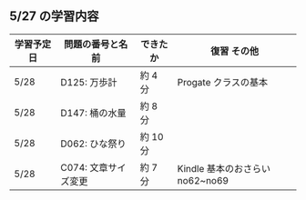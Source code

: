 ## 5/27 の学習内容

| 学習予定日 | 問題の番号と名前     | できたか | 復習 その他                     |
| ---------- | -------------------- | -------- | ------------------------------- |
| 5/28       | D125: 万歩計         | 約 4 分  | Progate クラスの基本            |
| 5/28       | D147: 桶の水量       | 約 8 分  |                                 |
| 5/28       | D062: ひな祭り       | 約 10 分 |                                 |
| 5/28       | C074: 文章サイズ変更 | 約 7 分  | Kindle 基本のおさらい no62~no69 |
